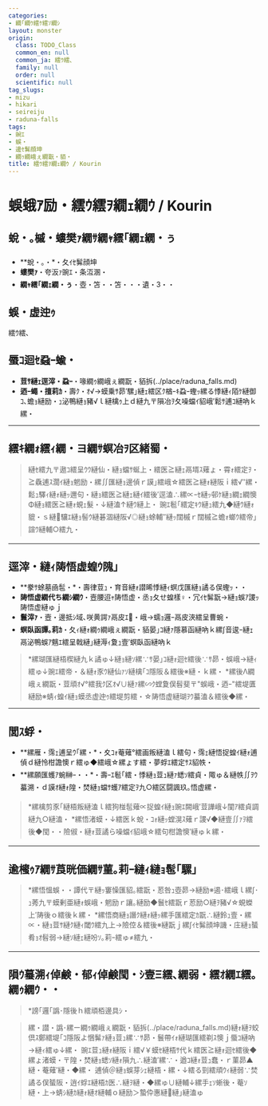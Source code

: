 ```yaml
---
categories:
- 繝｢繝ｳ繧ｹ繧ｿ繝ｼ
layout: monster
origin:
  class: TODO_Class
  common_en: null
  common_ja: 繧ｳ繧､
  family: null
  order: null
  scientific: null
tag_slugs:
- mizu
- hikari
- seireiju
- raduna-falls
tags:
- 豌ｴ
- 蜈・
- 邊ｾ髴顔坤
- 繝ｩ繝峨ぇ繝翫・貊・
title: 繧ｳ繧ｦ繝ｪ繝ｳ / Kourin
---
```


# 蜈蛾ｱ励・繧ｳ繧ｦ繝ｪ繝ｳ / Kourin

## 蛻・｡槭・螻樊ｧ繝ｻ繝ｬ繧｢繝ｪ繝・ぅ

* **蛻・｡・*・夂ｲｾ髴顔坤
* **螻樊ｧ**・夸汳ｧ豌ｴ・条沍溷・
* **繝ｬ繧｢繝ｪ繝・ぅ**・壺・笘・・笘・・・遺・3・・

## 蜈・虚迚ｩ
繧ｳ繧､

## 蜃ｺ迴ｾ蝨ｰ蝓・

* **荳ｻ縺ｪ逕滓・蝨ｰ**・喙繝ｩ繝峨ぇ繝翫・貊拆(../place/raduna_falls.md)
* **迺ｰ蠅・擅莉ｶ**・壽ｸ・ｵ√→蟆乗ｻ昴′騾｣縺ｪ繧区ｸ楢ｰｷ蝨ｰ蟶ｯ縲る悸縺ｨ陌ｹ縺御ｺ､蟾ｮ縺励・ｭ泌鴨縺ｮ豬√ｌ縺檎ｩ上ｄ縺九〒隕冶ｦ夂噪蟷ｲ貂峨′鬆ｻ逋ｺ縺吶ｋ縲・

---

## 繧ｷ繝ｫ繧ｨ繝・ヨ繝ｻ螟冶ｦ区緒蜀・

> 縺ｾ繧九〒遨ｺ繧呈ｳｳ縺仙・縺ｮ蟷ｻ蜒上・繧医≧縺ｪ鬲壻ｽ薙ょ・霄ｫ繧定ｦ・≧驫逋ｽ濶ｲ縺ｮ魍励・縲∬匯縺ｮ邊偵ｒ謨｣繧峨☆繧医≧縺ｫ縺阪ｉ繧√″縲・
> 鬆ｭ驛ｨ縺ｫ縺ｯ邇句・縺ｮ繧医≧縺ｪ縺ｲ繧後′逕溘∴縲∝ｰｾ縺ｯ邨ｹ縺ｮ繝ｪ繝懊Φ縺ｮ繧医≧縺ｫ蜆ｪ髮・↓縺溘↑縺ｳ縺上・
> 豌ｴ髱｢繧定ｷｳ縺ｭ繧九◆縺ｳ縺ｫ貔・ｓ縺驤ｴ縺ｮ髻ｳ縺碁涸縺阪√◎縺ｮ蜍輔″縺ｯ闊槭ｒ闊槭≧蟾ｫ螂ｳ繧帝｣諠ｳ縺輔○繧九・

---

## 逕滓・縺ｨ陦悟虚蝗ｳ隗｣

* **豢ｻ蜍墓凾髢・*・壽律荳ｭ・育音縺ｫ譛晞悸縺ｨ螟戊匯縺ｮ譎る俣蟶ｯ・・
* **陦悟虚繝代ち繝ｼ繝ｳ**・壼腰迢ｬ陦悟虚・丞ｮ夂せ蝗樣♀・冗ｲｾ髴翫→縺ｮ蜈ｱ謖ｯ陦悟虚縺ゅｊ
* **鬟滓ｧ**・壼・邊抵ｼ域､咲黄諤ｧ鬲皮ｴ・峨→蠕ｮ邏ｰ鬲皮浹繧呈曹蜿・
* **螟臥函譚｡莉ｶ**・夂ｨ縺ｫ繝ｩ繝峨ぇ繝翫・貊晏｣ｺ縺ｧ隱慕函縺吶ｋ縲∫音逡ｰ縺ｪ鬲泌鴨蜈ｱ魑ｴ繧呈戟縺｣縺溽ｨ夐ｭ壹′螟臥函縺吶ｋ

> *縲瑚匯縺梧楔縺九ｋ譎ゅ↓縺ｮ縺ｿ縲∵ｻ晏｣ｺ縺ｫ迴ｾ繧後∵ｻ昴・蜈峨→縺ｨ繧ゅ↓豌ｴ繧帝・＆縺ｫ豕ｳ縺仙ｧｿ縺檎｢ｺ隱阪＆繧後※縺・ｋ縲・
> *縲後Λ繝峨ぇ繝翫・荳頑ｵ√°繧我ｸ区ｵ√∪縺ｧ縲∽ｸ螳夐俣髫斐〒"蜈峨・迺ｰ"繧堤匱縺励※蜻ｨ蝗ｲ縺ｮ蟆丞虚迚ｩ繧堤剪繧・☆陦悟虚縺瑚ｦｳ蟇溘＆繧後◆縲・

---

## 閭ｽ蜉・

* **縲雁・霈ｪ逋呈ｳ｢縲・*・夊ｺｫ菴薙°繧画叛縺溘ｌ繧句・霈ｪ縺悟捉蝗ｲ縺ｫ逋偵ｄ縺怜柑譫懊ｒ繧ゅ◆繧峨☆縲ょす繧・夢蜉ｴ繧定ｻｽ貂帙・
* **縲願匯蠖ｱ蜿榊ｰ・・*・壽ｰｴ髱｢繧・悸縺ｮ荳ｭ縺ｧ蟋ｿ繧貞・陬ゅ＆縺帙∬ｦｳ蟇溯・ｄ謨ｵ縺ｫ隍・焚縺ｮ蟷ｻ蠖ｱ繧定ｦ九○繧区闘諷玖｡悟虚縲・

> *縲檎剪豕｢縺梧叛縺溘ｌ繧狗椪髢薙∝捉蝗ｲ縺ｮ豌ｴ闕峨′荳譁峨↓闃ｱ繧貞調縺九○縺溘・
> *縲悟渚蟆・↓繧医ｋ蛻・ｺｫ縺ｯ螳滉ｽ薙ｒ謖√◆縺壹∬ｧｦ繧後◆閠・・險俶・縺ｫ荳譎ら噪蟷ｲ貂峨☆繧句柑譫懊′縺ゅｋ縲・

---

## 逾櫁ｩｱ繝ｻ莨晄価繝ｻ菫｡莉ｰ縺ｨ縺ｮ髢｢騾｣

> *縲悟慍蜈・・譚代〒縺ｯ窶懆匯貂｡繧翫・荵咎ｭ壺昴→縺励※遏･繧峨ｌ縲∫･ｭ莠九〒蟆剰亜縺ｫ蜈峨・魍励ｒ讓｡縺励◆鬟ｾ繧翫ｒ荵励○縺ｦ豬√☆蜆蠑上′陦後ｏ繧後ｋ縲・
> *縲悟商縺ｮ譖ｸ縺ｫ縺ｯ縲手匯繧定ｶ翫∴縺鈴ｭ壹・縲∝・縺ｮ荳ｻ縺ｸ縺ｨ閾ｳ繧九上→險倥＆繧後※縺翫ｊ縲∫ｲｾ髴顔坤譏・庄縺ｮ蜑肴ｮｵ髫弱→縺ｿ縺ｪ縺吩ｿ｡莉ｰ繧ゅ≠繧九・

---

## 隕ｳ蟇溯ｨ倬鹸・郁ｨ倬鹸閠・ｼ壹Ξ繧､繝弱・繧ｵ繝ｴ繧｡繝ｩ繝ｳ・・

> *謗｢邏｢譌･隱後ｈ繧頑栢邊具ｼ・

> 縲・譛・譌･縲ー繝ｩ繝峨ぇ繝翫・貊拆(../place/raduna_falls.md)縺ｫ縺ｦ蛟倶ｽ鄭繧堤｢ｺ隱阪よ悃髴ｧ縺ｮ荳ｭ縲∵ｻ昴・鬟帶ｲｫ縺瑚匯繧剃ｽ懊ｊ蜃ｺ縺吶→縺ｨ繧ゅ↓縲・
> 豌ｴ荳ｭ縺ｫ縺阪ｉ繧√￥蟆ｾ縺梧ｻ代ｋ繧医≧縺ｫ迴ｾ繧後◆縲ょ渚蟆・〒隍・焚縺ｮ蟋ｿ縺ｫ隕九∴縺溘′縲∵・遒ｺ縺ｫ荳ｭ蠢・ｒ菫昴▲縺・菴薙′縺・◆縲・
> 逋偵＠縺ｮ蜈芽ｼｪ縺梧・縲・↓繧る剄繧頑ｳｨ縺弱∵焚譎る俣蜑阪・逍ｲ蜉ｴ縺梧ｶ医∴縺ｦ縺・◆縲ゅ∪縺輔↓縲手ｪｿ蜥後・菴ｿ縺・上→蜻ｼ縺ｶ縺ｫ縺ｵ縺輔ｏ縺励＞蟄伜惠縺縺｣縺溘ゅ